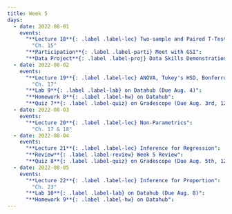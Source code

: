 ```yaml
---
title: Week 5
days:
  - date: 2022-08-01
    events:
      "**Lecture 18**{: .label .label-lec} Two-sample and Paired T-Tests":
        "Ch. 15"
      "**Participation**{: .label .label-parti} Meet with GSI":
      "**Data Project**{: .label .label-proj} Data Skills Demonstration Part II (Due 10:00 PM PST)":
  - date: 2022-08-02
    events:
      "**Lecture 19**{: .label .label-lec} ANOVA, Tukey's HSD, Bonferroni Method": 
        "Ch. 17"
      "**Lab 9**{: .label .label-lab} on Datahub (Due Aug. 4)":
      "**Homework 8**{: .label .label-hw} on Datahub":
      "**Quiz 7**{: .label .label-quiz} on Gradescope (Due Aug. 3rd, 12:00 PM PST))":
  - date: 2022-08-03
    events:
      "**Lecture 20**{: .label .label-lec} Non-Parametrics":
        "Ch. 17 & 18"
  - date: 2022-08-04
    events:
      "**Lecture 21**{: .label .label-lec} Inference for Regression":
      "**Review**{: .label .label-review} Week 5 Review":
      "**Quiz 8**{: .label .label-quiz} on Gradescope (Due Aug. 5th, 12:00 PM PST)":
  - date: 2022-08-05
    events:
      "**Lecture 22**{: .label .label-lec} Inference for Proportion":
        "Ch. 23"
      "**Lab 10**{: .label .label-lab} on Datahub (Due Aug. 8)":
      "**Homework 9**{: .label .label-hw} on Datahub":
---
```

